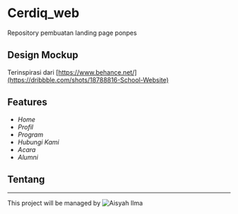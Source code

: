# Cerdiq_web
Repository pembuatan landing page ponpes
## Design Mockup
Terinspirasi dari [https://www.behance.net/](https://dribbble.com/shots/18788816-School-Website)
## Features
- *Home*
- *Profil*
- *Program*
- *Hubungi Kami*
- *Acara*
- *Alumni*

## Tentang
___
This project will be managed by ![Aisyah Ilma](https://github.com/aisyahilma)

##
